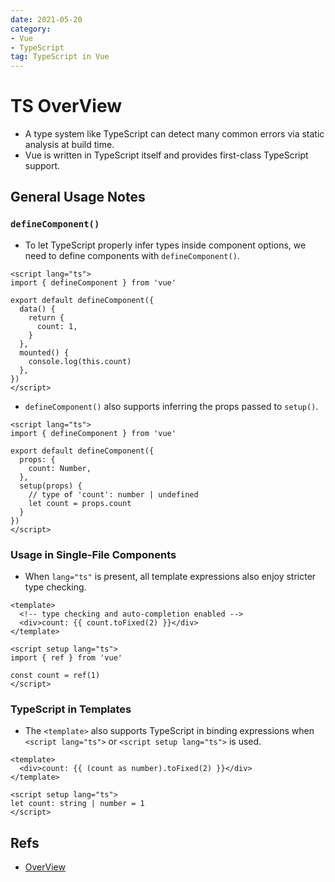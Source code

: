 ```yaml
---
date: 2021-05-20
category:
- Vue
- TypeScript
tag: TypeScript in Vue
---
```


# TS OverView

- A type system like TypeScript can detect many common errors via static analysis at build time.
- Vue is written in TypeScript itself and provides first-class TypeScript support.

## General Usage Notes

### `defineComponent()`

- To let TypeScript properly infer types inside component options, we need to define components with `defineComponent()`.

```vue
<script lang="ts">
import { defineComponent } from 'vue'

export default defineComponent({
  data() {
    return {
      count: 1,
    }
  },
  mounted() {
    console.log(this.count)
  },
})
</script>
```

- `defineComponent()` also supports inferring the props passed to `setup()`.

```vue
<script lang="ts">
import { defineComponent } from 'vue'

export default defineComponent({
  props: {
    count: Number,
  },
  setup(props) {
    // type of 'count': number | undefined
    let count = props.count
  }
})
</script>
```

### Usage in Single-File Components

- When `lang="ts"` is present, all template expressions also enjoy stricter type checking.

```vue
<template>
  <!-- type checking and auto-completion enabled -->
  <div>count: {{ count.toFixed(2) }}</div>
</template>

<script setup lang="ts">
import { ref } from 'vue'

const count = ref(1)
</script>
```

### TypeScript in Templates

- The `<template>` also supports TypeScript in binding expressions when `<script lang="ts">` or `<script setup lang="ts">` is used.

```vue
<template>
  <div>count: {{ (count as number).toFixed(2) }}</div>
</template>

<script setup lang="ts">
let count: string | number = 1
</script>
```

## Refs

- [OverView](https://vuejs.org/guide/typescript/overview.html)
